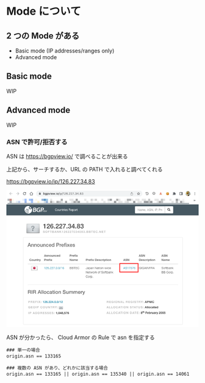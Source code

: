 # Mode について

## 2 つの Mode がある

+ Basic mode (IP addresses/ranges only)
+ Advanced mode

## Basic mode

WIP

## Advanced mode

WIP

### ASN で許可/拒否する

ASN は https://bgpview.io/ で調べることが出来る

上記から、サーチするか、URL の PATH で入れると調べてくれる

https://bgpview.io/ip/126.227.34.83

![](./asn-01.png)

ASN が分かったら、 Cloud Armor の Rule で asn を指定する

```
### 単一の場合
origin.asn == 133165
```
```
### 複数の ASN があり、どれかに該当する場合
origin.asn == 133165 || origin.asn == 135340 || origin.asn == 14061
```
